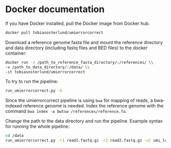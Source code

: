 # Docker documentation

If you have Docker installed, pull the Docker image from Docker hub.

```bash
docker pull tobiasosterlund/umierrorcorrect
```

Download a reference genome fasta file and mount the reference directory and data directory (including fastq files and BED files) to the docker container:

```bash
docker run -v /path_to_reference_fasta_directory/:/references/ \\
-v /path_to_data_directory/:/data/ \\
-it tobiasosterlund/umierrorcorrect
```
To try to run the pipeline:

```bash
run_umierrorcorrect.py -h
```

Since the umierrorcorrect pipeline is using `bwa` for mapping of reads, a bwa-indexed reference genome is needed. Index the reference genome with the command `bwa index -a bwtsw /references/reference.fa`.

Change the path to the data directory and run the pipeline. 
Example syntax for running the whole pipeline:

```bash
cd /data
run_umierrorcorrect.py -r1 read1.fastq.gz -r2 read2.fastq.gz -ul umi_length -sl spacer_length -r /references/reference.fa -o output_directory
```

